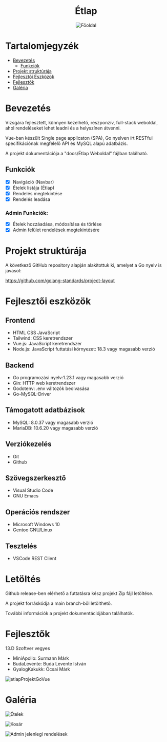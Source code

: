<div align="center">
  
# Étlap
![Főoldal](https://github.com/user-attachments/assets/76c56a6b-71f5-40a3-8a8f-950156285f72)

</div>

# Tartalomjegyzék

- [Bevezetés](#Introduction)
  - [Funkciók](#Features)
- [Projekt struktúrája](#Project-Structure)
- [Fejlesztői Eszközök](#Development-Tools)
- [Fejlesztők](#Developers)
- [Galéria](#Gallery)

<a id="Introduction"></a>
# Bevezetés
Vizsgára fejlesztett, könnyen kezelhető, reszponzív, full-stack weboldal, ahol rendeléseket lehet leadni és a helyszínen átvenni.

Vue-ban készült Single page applicaton (SPA), Go nyelven írt RESTful specifikációnak megfelelő API és MySQL alapú adatbázis.

A projekt dokumentációja a "docs/Étlap Weboldal" fájlban található.

<a id="Features"></a>
## Funkciók

- [X] Navigáció (Navbar)
- [X] Ételek listája (Étlap)
- [X] Rendelés megtekintése
- [X] Rendelés leadása

### Admin Funkciók:

- [X] Ételek hozzáadása, módosítása és törlése
- [X] Admin felület rendelések megtekintésére

<a id="Project-Structure"></a>
# Projekt struktúrája
A következő GitHub repository alapján alakítottuk ki, amelyet a Go nyelv is javasol:

https://github.com/golang-standards/project-layout

<a id="Development-Tools"></a>
# Fejlesztői eszközök
## Frontend
- HTML CSS JavaScript
- Tailwind: CSS keretrendszer
- Vue.js: JavaScript keretrendszer
- Node.js: JavaScript futtatási környezet: 18.3 vagy magasabb verzió
## Backend
- Go programozási nyelv:1.23.1 vagy magasabb verzió
- Gin: HTTP web keretrendszer
- Godotenv: .env változók beolvasása
- Go-MySQL-Driver
## Támogatott adatbázisok
- MySQL: 8.0.37 vagy magasabb verzió
- MariaDB: 10.6.20 vagy magasabb verzió
## Verziókezelés
- Git
- Github
## Szövegszerkesztő
- Visual Studio Code
- GNU Emacs
## Operációs rendszer
- Microsoft Windows 10
- Gentoo GNU/Linux
## Tesztelés
- VSCode REST Client

# Letöltés
Github release-ben elérhető a futtatásra kész projekt Zip fájl letöltése.

A projekt forráskódja a main branch-ből letölthető.

További információk a projekt dokumentációjában találhatók.

<a id="Developers"></a>
# Fejlesztők
13.D Szoftver vegyes

- MiniApollo: Surmann Márk
- BudaLevente: Buda Levente István
- GyalogKakukk: Ócsai Márk

![etlapProjektGoVue](https://github.com/user-attachments/assets/7b4b702b-75de-49f6-824d-d1b6d5348dfc)

<a id="Gallery"></a>
# Galéria

![Ételek](https://github.com/user-attachments/assets/76528295-1a70-46e9-a498-40ce064ae91b)

![Kosár](https://github.com/user-attachments/assets/10371fac-9462-45d6-a82a-f295cc2f3d0d)

![Admin jelenlegi rendelések](https://github.com/user-attachments/assets/d57472a9-59e3-47fa-851d-a01880fd3466)

